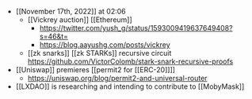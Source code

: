 - [[November 17th, 2022]] at 02:06
    - [[Vickrey auction]] [[Ethereum]]
        - https://twitter.com/yush_g/status/1593009419637649408?s=46&t=
        - https://blog.aayushg.com/posts/vickrey
    - [[zk snarks]] [[zk STARKs]] recursive circuit https://github.com/VictorColomb/stark-snark-recursive-proofs
- [[Uniswap]] premieres [[permit2 for [[ERC-20]]]]
    - https://uniswap.org/blog/permit2-and-universal-router
- [[LXDAO]] is researching and intending to contribute to [[MobyMask]]
